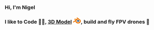 ### Hi, I'm Nigel
### I like to Code 👨‍💻, [3D Model](https://www.artstation.com/nigelmunro) <img src="https://raw.githubusercontent.com/munro98/munro98/master/icons/Blender_logo_no_text.svg.png" width="25">, build and fly FPV drones 🚁
 

<!--
**munro98/munro98** is a ✨ _special_ ✨ repository because its `README.md` (this file) appears on your GitHub profile.

Here are some ideas to get you started: 

- 🔭 I’m currently working on ...
- 🌱 I’m currently learning ... 
- 👯 I’m looking to collaborate on ...
- 🤔 I’m looking for help with ...
- 💬 Ask me about ...
- 📫 How to reach me: ...
- 😄 Pronouns: ...
- ⚡ Fun fact: ...
-->
